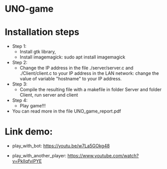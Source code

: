# UNO-game
# Installation steps
- Step 1: 
   + Install gtk library,
   + Install imagemagick: sudo apt install imagemagick
- Step 2:
   + Change the IP address in the file ./server/server.c and ./Client/client.c to your IP address in the LAN network: change the value of variable "hostname" to your IP address.
- Step 3: 
  + Compile the resulting file with a makefile in folder Server and folder Client, run server and client
- Step 4:
  + Play game!!!
- You can read more in the file UNO_game_report.pdf
# Link demo:
- play_with_bot: https://youtu.be/w7La5GOkg48
  
 - play_with_another_player: https://www.youtube.com/watch?v=PklIqfviPYE
